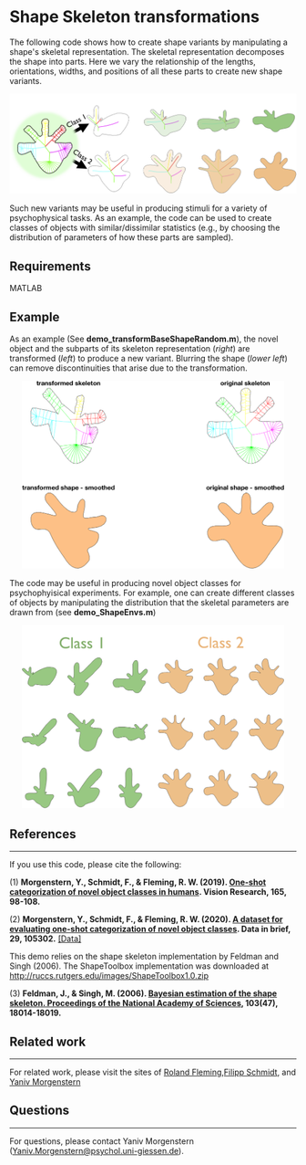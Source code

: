 # **Shape Skeleton transformations**


The following code shows how to create shape variants by manipulating a shape's skeletal representation.  The skeletal representation decomposes the shape into parts.  Here we vary the relationship of the lengths, orientations, widths, and positions of all these parts to create new shape variants.  

<p align="center">
  <img width="800" src="https://github.com/ymorgens/shape-skeleton-transformation/blob/master/skeleton_transformation/readme image.png">
</p>

Such new variants may be useful in producing stimuli for a variety of psychophysical tasks.  As an example, the code can be used to create classes of objects with similar/dissimilar statistics (e.g., by choosing the distribution of parameters of how these parts are sampled).



## **Requirements**
MATLAB

## **Example**

As an example (See **demo_transformBaseShapeRandom.m**), the novel object and the subparts of its skeleton representation (_right_) are transformed (_left_) to produce a new variant.  Blurring the shape (_lower left_) can remove discontinuities that arise due to the transformation.

<p align="center">
  <img width="460" src="https://github.com/ymorgens/shape-skeleton-transformation/blob/master/skeleton_transformation/demoexample.png">
</p>

The code may be useful in producing novel object classes for psychophyisical experiments.  For example, one can create different classes of objects by manipulating the distribution that the skeletal parameters are drawn from (see **demo_ShapeEnvs.m**)
<p align="center">
  <img width="460" src="https://github.com/ymorgens/shape-skeleton-transformation/blob/master/skeleton_transformation/demo_ShapeEnvs1.png">
</p>

## **References**
***
If you use this code, please cite the following:

(1) **Morgenstern, Y., Schmidt, F., & Fleming, R. W. (2019). [One-shot categorization of novel object classes in humans](https://www.sciencedirect.com/science/article/abs/pii/S0042698919301749). Vision Research, 165, 98-108.**

(2) **Morgenstern, Y., Schmidt, F., & Fleming, R. W. (2020). [A dataset for evaluating one-shot categorization of novel object classes](https://www.sciencedirect.com/science/article/pii/S2352340920301967). Data in brief, 29, 105302.** [[Data]](https://zenodo.org/record/3433278#.X1ZEgdMzaJQ)

This demo relies on the shape skeleton implementation by Feldman and Singh (2006).  The ShapeToolbox implementation  was downloaded at http://ruccs.rutgers.edu/images/ShapeToolbox1.0.zip

(3) **Feldman, J., & Singh, M. (2006). [Bayesian estimation of the shape skeleton. Proceedings of the National Academy of Sciences](https://www.pnas.org/content/pnas/103/47/18014.full.pdf), 103(47), 18014-18019.**

## **Related work**
***
For related work, please visit the sites of [Roland Fleming](http://fleming.oerloeg.com/),[Filipp Schmidt](http://www.allpsych.uni-giessen.de/filipp/), and [Yaniv Morgenstern](https://sites.google.com/view/yanivmorgenstern) 


## **Questions**
***
For questions, please contact Yaniv Morgenstern ([Yaniv.Morgenstern@psychol.uni-giessen.de](mailto:Yaniv.Morgenstern@psychol.uni-giessen.de)).

